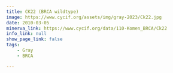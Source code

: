 ```yaml
---
title: CK22 (BRCA wildtype)
image: https://www.cycif.org/assets/img/gray-2023/Ck22.jpg
date: 2010-03-05
minerva_link: https://www.cycif.org/data/110-Komen_BRCA/Ck22
info_link: null
show_page_link: false
tags:
    - Gray
    - BRCA

---
```

